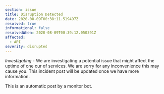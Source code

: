 ```yaml
---
section: issue
title: Disruption Detected
date: 2020-08-09T00:38:11.519497Z
resolved: true
informational: false
resolvedWhen: 2020-08-09T00:39:12.050391Z
affected:
  - API
severity: disrupted
---
```

*Investigating* - We are investigating a potential issue that might affect the uptime of one our of services. We are sorry for any inconvenience this may cause you. This incident post will be updated once we have more information.

This is an automatic post by a monitor bot.
        
